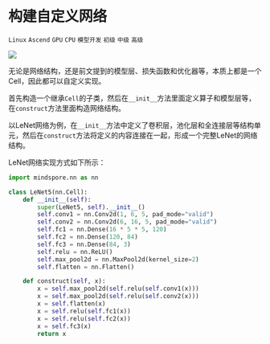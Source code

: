 # 构建自定义网络

`Linux` `Ascend` `GPU` `CPU` `模型开发` `初级` `中级` `高级`

<a href="https://gitee.com/mindspore/docs/blob/r1.3/docs/mindspore/programming_guide/source_zh_cn/custom_net.md" target="_blank"><img src="https://gitee.com/mindspore/docs/raw/r1.3/resource/_static/logo_source.png"></a>

无论是网络结构，还是前文提到的模型层、损失函数和优化器等，本质上都是一个Cell，因此都可以自定义实现。

首先构造一个继承`Cell`的子类，然后在`__init__`方法里面定义算子和模型层等，在`construct`方法里面构造网络结构。

以LeNet网络为例，在`__init__`方法中定义了卷积层，池化层和全连接层等结构单元，然后在`construct`方法将定义的内容连接在一起，形成一个完整LeNet的网络结构。

LeNet网络实现方式如下所示：

```python
import mindspore.nn as nn

class LeNet5(nn.Cell):
    def __init__(self):
        super(LeNet5, self).__init__()
        self.conv1 = nn.Conv2d(1, 6, 5, pad_mode="valid")
        self.conv2 = nn.Conv2d(6, 16, 5, pad_mode="valid")
        self.fc1 = nn.Dense(16 * 5 * 5, 120)
        self.fc2 = nn.Dense(120, 84)
        self.fc3 = nn.Dense(84, 3)
        self.relu = nn.ReLU()
        self.max_pool2d = nn.MaxPool2d(kernel_size=2)
        self.flatten = nn.Flatten()

    def construct(self, x):
        x = self.max_pool2d(self.relu(self.conv1(x)))
        x = self.max_pool2d(self.relu(self.conv2(x)))
        x = self.flatten(x)
        x = self.relu(self.fc1(x))
        x = self.relu(self.fc2(x))
        x = self.fc3(x)
        return x
```

